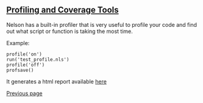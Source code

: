 ## [Profiling and Coverage Tools](PROFILER.md)

Nelson has a built-in profiler that is very useful to profile your code and find out what script or function is taking the most time.

Example:

```
profile('on')
run('test_profile.nls')
profile('off')
profsave()
```

It generates a html report available [here](https://nelson-numerical-software.github.io/nelson-website/profile_result/index.html)

[Previous page](FEATURES.md)
